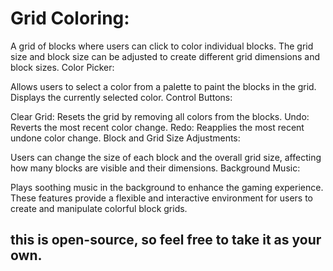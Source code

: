 # Grid Coloring:

A grid of blocks where users can click to color individual blocks.
The grid size and block size can be adjusted to create different grid dimensions and block sizes.
Color Picker:

Allows users to select a color from a palette to paint the blocks in the grid.
Displays the currently selected color.
Control Buttons:

Clear Grid: Resets the grid by removing all colors from the blocks.
Undo: Reverts the most recent color change.
Redo: Reapplies the most recent undone color change.
Block and Grid Size Adjustments:

Users can change the size of each block and the overall grid size, affecting how many blocks are visible and their dimensions.
Background Music:

Plays soothing music in the background to enhance the gaming experience.
These features provide a flexible and interactive environment for users to create and manipulate colorful block grids.

## this is open-source, so feel free to take it as your own.
